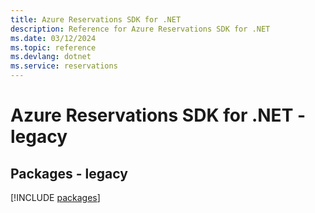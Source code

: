 ```yaml
---
title: Azure Reservations SDK for .NET
description: Reference for Azure Reservations SDK for .NET
ms.date: 03/12/2024
ms.topic: reference
ms.devlang: dotnet
ms.service: reservations
---
```

# Azure Reservations SDK for .NET - legacy
## Packages - legacy
[!INCLUDE [packages](reservations-index.md)]